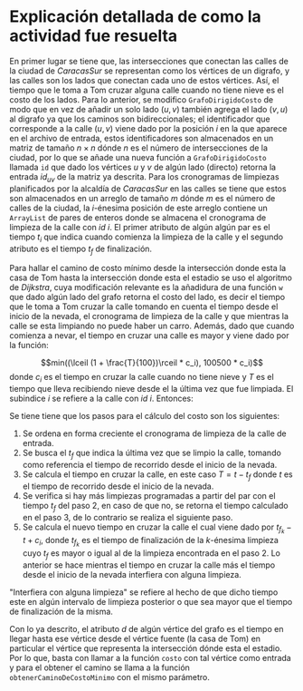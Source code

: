 # Explicación detallada de como la actividad fue resuelta

En primer lugar se tiene que, las intersecciones que conectan las calles de la ciudad de *CaracasSur* se representan como los vértices de un digrafo, y las calles son los lados que conectan cada uno de estos vértices. Así, el tiempo que le toma a Tom cruzar alguna calle cuando no tiene nieve es el costo de los lados. Para lo anterior, se modifico `GrafoDirigidoCosto` de modo que en vez de añadir un solo lado $(u, v)$ también agrega el lado $(v, u)$ al digrafo ya que los caminos son bidireccionales; el identificador que corresponde a la calle $(u,v)$ viene dado por la posición $i$ en la que aparece en el archivo de entrada, estos identificadores son almacenados en un matriz de tamaño $n\times n$ dónde $n$ es el número de intersecciones de la ciudad, por lo que se añade una nueva función a `GrafoDirigidoCosto` llamada `id` que dado los vértices $u$ y $v$ de algún lado (directo) retorna la entrada $id_{uv}$ de la matriz ya descrita. Para los cronogramas de limpiezas planificados por la alcaldía de *CaracasSur* en las calles se tiene que estos son almacenados en un arreglo de tamaño $m$ dónde $m$ es el número de calles de la ciudad, la $i$-énesima posición de este arreglo contiene un `ArrayList` de pares de enteros donde se almacena el cronograma de limpieza de la calle con $id$ $i$. El primer atributo de algún algún par es el tiempo $t_i$ que indica cuando comienza la limpieza de la calle y el segundo atributo es el tiempo $t_f$ de finalización.

Para hallar el camino de costo mínimo desde la intersección donde esta la casa de Tom hasta la intersección donde esta el estadio se uso el algoritmo de *Dijkstra*, cuya modificación relevante es la añadidura de una función `w` que dado algún lado del grafo retorna el costo del lado, es decir el tiempo que le toma a Tom cruzar la calle tomando en cuenta el tiempo desde el inicio de la nevada, el cronograma de limpieza de la calle y que mientras la calle se esta limpiando no puede haber un carro. Además, dado que cuando comienza a nevar, el tiempo en cruzar una calle es mayor y viene dado por la función:

$$min((\lceil (1 + \frac{T}{100})\rceil * c_i), 100500 * c_i)$$ donde $c_i$ es el tiempo en cruzar la calle cuando no tiene nieve y $T$ es el tiempo que lleva recibiendo nieve desde el la última vez que fue limpiada. El subindice $i$ se refiere a la calle con $id$ $i$. Entonces:

Se tiene tiene que los pasos para el cálculo del costo son los siguientes:

1. Se ordena en forma creciente el cronograma de limpieza de la calle de entrada.
2. Se busca el $t_f$ que indica la última vez que se limpio la calle, tomando como referencia el tiempo de recorrido desde el inicio de la nevada.
3. Se calcula el tiempo en cruzar la calle, en este caso $T = t - t_f$ donde $t$ es el tiempo de recorrido desde el inicio de la nevada.
4. Se verifica si hay más limpiezas programadas a partir del par con el tiempo $t_f$ del paso 2, en caso de que no, se retorna el tiempo calculado en el paso 3, de lo contrario se realiza el siguiente paso.
5. Se calcula el nuevo tiempo en cruzar la calle el cual viene dado por $t_{f_k} - t + c_i$, donde $t_{f_k}$ es el tiempo de finalización de la $k$-énesima limpieza cuyo $t_f$ es mayor o igual al de la limpieza encontrada en el paso 2. Lo anterior se hace mientras el tiempo en cruzar la calle más el tiempo desde el inicio de la nevada interfiera con alguna limpieza.

"Interfiera con alguna limpieza" se refiere al hecho de que dicho tiempo este en algún intervalo de limpieza posterior o que sea mayor que el tiempo de finalización de la misma.

Con lo ya descrito, el atributo $d$ de algún vértice del grafo es el tiempo en llegar hasta ese vértice desde el vértice fuente (la casa de Tom) en particular el vértice que representa la intersección dónde esta el estadio. Por lo que, basta con llamar a la función `costo` con tal vértice como entrada y para el obtener el camino se llama a la función `obtenerCaminoDeCostoMinimo` con el mismo parámetro. 

